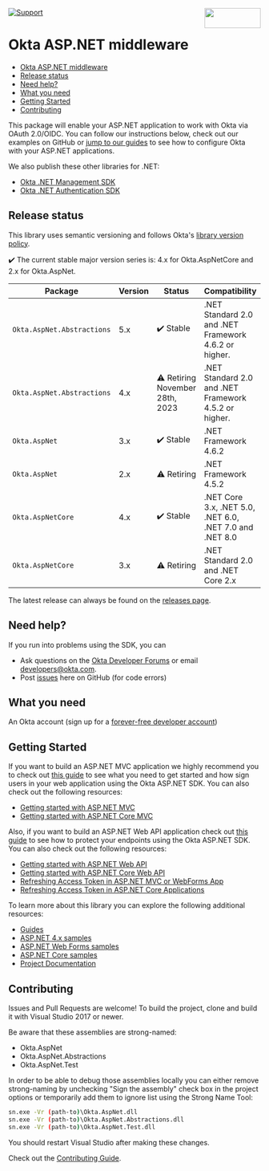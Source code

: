 [<img src="https://cdn.brandfolder.io/2VK5Y09C/at/bb3mqsj5ssrgxtc5fbvtx/Logo-H_Developer-blue.svg" align="right" width="112px" height="40"/>](https://devforum.okta.com/)

[![Support](https://img.shields.io/badge/support-Developer%20Forum-blue.svg)](https://devforum.okta.com/)

# Okta ASP.NET middleware

- [Okta ASP.NET middleware](#okta-aspnet-middleware)
- [Release status](#release-status)
- [Need help?](#need-help)
- [What you need](#what-you-need)
- [Getting Started](#getting-started)
- [Contributing](#contributing)

This package will enable your ASP.NET application to work with Okta via OAuth 2.0/OIDC. You can follow our instructions below, check out our examples on GitHub or [jump to our guides](https://developer.okta.com/docs/guides/sign-into-web-app-redirect/asp-net-core-3/main/) to see how to configure Okta with your ASP.NET applications.

We also publish these other libraries for .NET:

- [Okta .NET Management SDK](https://github.com/okta/okta-sdk-dotnet)
- [Okta .NET Authentication SDK](https://github.com/okta/okta-auth-dotnet)

## Release status

This library uses semantic versioning and follows Okta's [library version policy](https://developer.okta.com/code/library-versions/).

:heavy_check_mark: The current stable major version series is: 4.x for Okta.AspNetCore and 2.x for Okta.AspNet.

|Package| Version | Status                    | Compatibility|
| ------- | ------- | ------------------------- | ----------------------- |
|`Okta.AspNet.Abstractions`| 5.x   | :heavy_check_mark: Stable | .NET Standard 2.0 and .NET Framework 4.6.2 or higher.|
|`Okta.AspNet.Abstractions`| 4.x   | :warning: Retiring November 28th, 2023 | .NET Standard 2.0 and .NET Framework 4.5.2 or higher.|
|`Okta.AspNet`| 3.x | :heavy_check_mark: Stable | .NET Framework 4.6.2 |
|`Okta.AspNet`| 2.x | :warning: Retiring | .NET Framework 4.5.2 |
|`Okta.AspNetCore`| 4.x | :heavy_check_mark: Stable | .NET Core 3.x, .NET 5.0, .NET 6.0, .NET 7.0 and .NET 8.0 |
|`Okta.AspNetCore`| 3.x | :warning: Retiring | .NET Standard 2.0 and .NET Core 2.x |


The latest release can always be found on the [releases page][github-releases].

## Need help?

If you run into problems using the SDK, you can

- Ask questions on the [Okta Developer Forums][devforum] or email developers@okta.com.
- Post [issues][github-issues] here on GitHub (for code errors)

## What you need

An Okta account (sign up for a [forever-free developer account](https://developer.okta.com/signup/))

## Getting Started

If you want to build an ASP.NET MVC application we highly recommend you to check out [this guide](https://developer.okta.com/docs/guides/sign-into-web-app-redirect/asp-net-core-3/main/) to see what you need to get started and how sign users in your web application using the Okta ASP.NET SDK. You can also check out the following resources:

- [Getting started with ASP.NET MVC](https://github.com/okta/okta-aspnet/blob/master/docs/aspnet4x-mvc.md)
- [Getting started with ASP.NET Core MVC](https://github.com/okta/okta-aspnet/blob/master/docs/aspnetcore-mvc.md)

Also, if you want to build an ASP.NET Web API application check out [this guide](https://developer.okta.com/docs/guides/protect-your-api/aspnetcore3/main/) to see how to protect your endpoints using the Okta ASP.NET SDK. You can also check out the following resources:

- [Getting started with ASP.NET Web API](https://github.com/okta/okta-aspnet/blob/master/docs/aspnet4x-webapi.md)
- [Getting started with ASP.NET Core Web API](https://github.com/okta/okta-aspnet/blob/master/docs/aspnetcore-webapi.md)
- [Refreshing Access Token in ASP.NET MVC or WebForms App](https://github.com/okta/okta-aspnet/tree/master/docs/refresh-token.md)
- [Refreshing Access Token in ASP.NET Core Applications](https://github.com/okta/okta-aspnet/tree/master/docs/refresh-token-aspnetcore.md)

To learn more about this library you can explore the following additional resources:

- [Guides](https://developer.okta.com/docs/guides/)
- [ASP.NET 4.x samples](https://github.com/okta/samples-aspnet)
- [ASP.NET Web Forms samples](https://github.com/okta/samples-aspnet-webforms/)
- [ASP.NET Core samples](https://github.com/okta/samples-aspnetcore)
- [Project Documentation](https://github.com/okta/okta-aspnet/tree/master/docs)

## Contributing

Issues and Pull Requests are welcome! To build the project, clone and build it with Visual Studio 2017 or newer.

Be aware that these assemblies are strong-named:

- Okta.AspNet
- Okta.AspNet.Abstractions
- Okta.AspNet.Test

In order to be able to debug those assemblies locally you can either remove strong-naming by unchecking "Sign the assembly" check box in the project options or temporarily add them to ignore list using the Strong Name Tool:

```bash
sn.exe -Vr (path-to)\Okta.AspNet.dll
sn.exe -Vr (path-to)\Okta.AspNet.Abstractions.dll
sn.exe -Vr (path-to)\Okta.AspNet.Test.dll
```

You should restart Visual Studio after making these changes.

Check out the [Contributing Guide](https://github.com/okta/okta-aspnet/tree/master/CONTRIBUTING.md).

[github-issues]: https://github.com/okta/okta-aspnet/issues
[github-releases]: https://github.com/okta/okta-aspnet/releases
[devforum]: https://devforum.okta.com/
